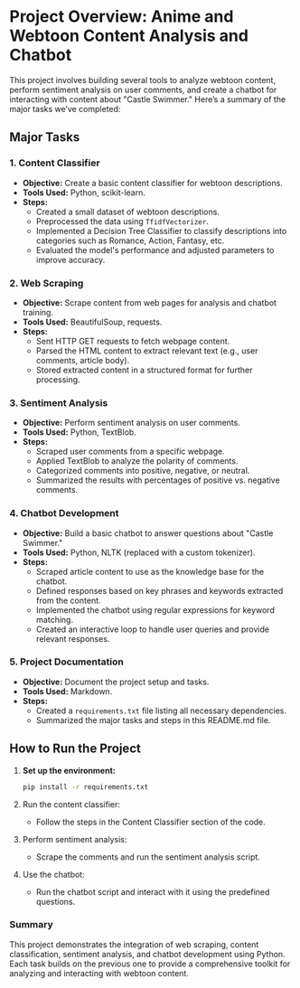 # Project Overview: Anime and Webtoon Content Analysis and Chatbot

This project involves building several tools to analyze webtoon content, perform sentiment analysis on user comments, and create a chatbot for interacting with content about "Castle Swimmer." Here’s a summary of the major tasks we’ve completed:

## Major Tasks

### 1. Content Classifier
- **Objective:** Create a basic content classifier for webtoon descriptions.
- **Tools Used:** Python, scikit-learn.
- **Steps:**
  - Created a small dataset of webtoon descriptions.
  - Preprocessed the data using `TfidfVectorizer`.
  - Implemented a Decision Tree Classifier to classify descriptions into categories such as Romance, Action, Fantasy, etc.
  - Evaluated the model's performance and adjusted parameters to improve accuracy.

### 2. Web Scraping
- **Objective:** Scrape content from web pages for analysis and chatbot training.
- **Tools Used:** BeautifulSoup, requests.
- **Steps:**
  - Sent HTTP GET requests to fetch webpage content.
  - Parsed the HTML content to extract relevant text (e.g., user comments, article body).
  - Stored extracted content in a structured format for further processing.

### 3. Sentiment Analysis
- **Objective:** Perform sentiment analysis on user comments.
- **Tools Used:** Python, TextBlob.
- **Steps:**
  - Scraped user comments from a specific webpage.
  - Applied TextBlob to analyze the polarity of comments.
  - Categorized comments into positive, negative, or neutral.
  - Summarized the results with percentages of positive vs. negative comments.

### 4. Chatbot Development
- **Objective:** Build a basic chatbot to answer questions about "Castle Swimmer."
- **Tools Used:** Python, NLTK (replaced with a custom tokenizer).
- **Steps:**
  - Scraped article content to use as the knowledge base for the chatbot.
  - Defined responses based on key phrases and keywords extracted from the content.
  - Implemented the chatbot using regular expressions for keyword matching.
  - Created an interactive loop to handle user queries and provide relevant responses.

### 5. Project Documentation
- **Objective:** Document the project setup and tasks.
- **Tools Used:** Markdown.
- **Steps:**
  - Created a `requirements.txt` file listing all necessary dependencies.
  - Summarized the major tasks and steps in this README.md file.

## How to Run the Project

1. **Set up the environment:**
   ```sh
   pip install -r requirements.txt

2. Run the content classifier:

   - Follow the steps in the Content Classifier section of the code.

3. Perform sentiment analysis:

   - Scrape the comments and run the sentiment analysis script.

4. Use the chatbot:

   - Run the chatbot script and interact with it using the predefined questions.

### Summary
This project demonstrates the integration of web scraping, content classification, sentiment analysis, and chatbot development using Python. Each task builds on the previous one to provide a comprehensive toolkit for analyzing and interacting with webtoon content.
